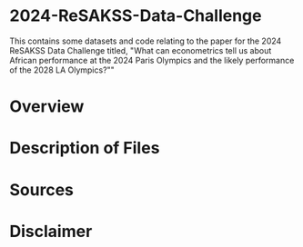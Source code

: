 # 2024-ReSAKSS-Data-Challenge
This contains some datasets and code relating to the paper for the 2024 ReSAKSS Data Challenge titled, "What can econometrics tell us about African performance at the 2024 Paris Olympics and the likely performance of the 2028 LA Olympics?""

# Overview

# Description of Files

# Sources

# Disclaimer
